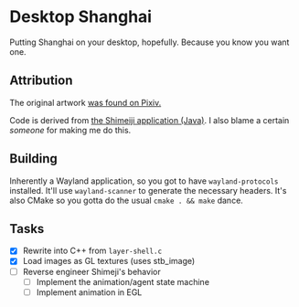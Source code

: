 # Desktop Shanghai
Putting Shanghai on your desktop, hopefully.
Because you know you want one.

## Attribution
The original artwork [was found on Pixiv.](https://www.pixiv.net/en/artworks/14618579)

Code is derived from [the Shimeiji application (Java)](https://web.archive.org/web/20160715043803/http://www.group-finity.com/Shimeji/).
I also blame a certain *someone* for making me do this.

## Building
Inherently a Wayland application, so you got to have `wayland-protocols` installed. It'll use `wayland-scanner` to generate the necessary headers.
It's also CMake so you gotta do the usual `cmake . && make` dance.

## Tasks
- [x] Rewrite into C++ from `layer-shell.c`
- [x] Load images as GL textures (uses stb_image)
- [ ] Reverse engineer Shimeji's behavior
  - [ ] Implement the animation/agent state machine
  - [ ] Implement animation in EGL
